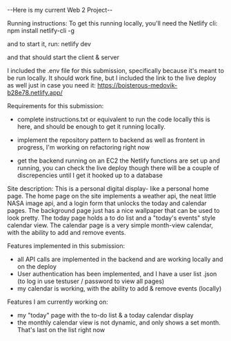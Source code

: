 --Here is my current Web 2 Project--

Running instructions:
To get this running locally, you'll need the Netlify cli:
npm install netlify-cli -g

and to start it, run:
netlify dev

and that should start the client & server

I included the .env file for this submission, specifically because it's meant to
be run locally. It should work fine, but I included the link to the live deploy
as well just in case you need it:
https://boisterous-medovik-b28e78.netlify.app/


Requirements for this submission:
- complete instructions.txt or equivalent to run the code locally
    this is here, and should be enough to get it running locally.

- implement the repository pattern to backend as well as frontent
    in progress, I'm working on refactoring right now

- get the backend running on an EC2
    the Netlify functions are set up and running, you can check the live deploy
    though there will be a couple of discrepencies until I get it hooked up to a database


Site description:
This is a personal digital display- like a personal home page. The home page on the site implements a weather api, the neat little NASA image api, and a login form that unlocks the today and calendar pages. The background page just has a nice wallpaper that can be used to look pretty. The today page holds a to do list and a "today's events" style calendar view. The calendar page is a very simple month-view calendar, with the ability to add and remove events.

Features implemented in this submission:
- all API calls are implemented in the backend and are working locally and on the deploy
- User authentication has been implemented, and I have a user list .json (to log in use testuser / password to view all pages)
- my calendar is working, with the ability to add & remove events (locally)

Features I am currently working on:
- my "today" page with the to-do list & a today calendar display
- the monthly calendar view is not dynamic, and only shows a set month. That's last on the list right now

